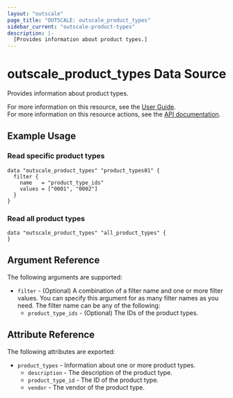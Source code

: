 ```yaml
---
layout: "outscale"
page_title: "OUTSCALE: outscale_product_types"
sidebar_current: "outscale-product-types"
description: |-
  [Provides information about product types.]
---
```


# outscale_product_types Data Source

Provides information about product types.

For more information on this resource, see the [User Guide](https://docs.outscale.com/en/userguide/Software-Licenses.html).  
For more information on this resource actions, see the [API documentation](https://docs.outscale.com/api#3ds-outscale-api-producttype).

## Example Usage

### Read specific product types
```hcl
data "outscale_product_types" "product_types01" {
  filter {
    name   = "product_type_ids"
    values = ["0001", "0002"]
  }    
}
```

### Read all product types
```hcl
data "outscale_product_types" "all_product_types" {
}
```


## Argument Reference

The following arguments are supported:

* `filter` - (Optional) A combination of a filter name and one or more filter values. You can specify this argument for as many filter names as you need. The filter name can be any of the following:
    * `product_type_ids` - (Optional) The IDs of the product types.

## Attribute Reference

The following attributes are exported:

* `product_types` - Information about one or more product types.
    * `description` - The description of the product type.
    * `product_type_id` - The ID of the product type.
    * `vendor` - The vendor of the product type.

